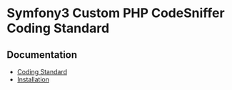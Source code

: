 # Symfony3 Custom PHP CodeSniffer Coding Standard

Documentation
-------------
  * [Coding Standard](docs/coding-standard.md)
  * [Installation](docs/installation.md)
